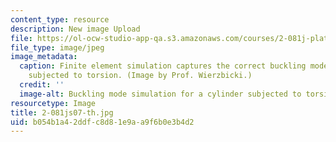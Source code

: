 ```yaml
---
content_type: resource
description: New image Upload
file: https://ol-ocw-studio-app-qa.s3.amazonaws.com/courses/2-081j-plates-and-shells-spring-2007/b054b1a42ddfc8d81e9aa9f6b0e3b4d2_2-081js07-th.jpg
file_type: image/jpeg
image_metadata:
  caption: Finite element simulation captures the correct buckling mode of a cylinder
    subjected to torsion. (Image by Prof. Wierzbicki.)
  credit: ''
  image-alt: Buckling mode simulation for a cylinder subjected to torsion.
resourcetype: Image
title: 2-081js07-th.jpg
uid: b054b1a4-2ddf-c8d8-1e9a-a9f6b0e3b4d2
---
```

